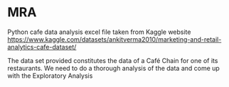 # MRA
Python cafe data analysis 
excel file taken from Kaggle website 
https://www.kaggle.com/datasets/ankitverma2010/marketing-and-retail-analytics-cafe-dataset/

The data set provided constitutes the data of a Café Chain for one of its restaurants. We need to do a thorough analysis of the data and come up with the  Exploratory Analysis
